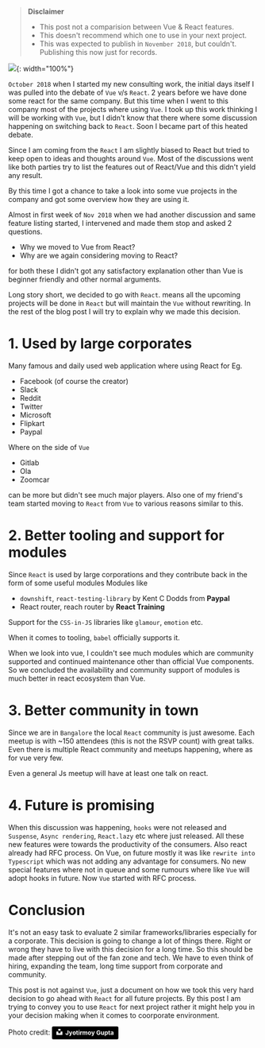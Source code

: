 <!--


---
 'Vue v/s React'
excerpt: 'Some details on the debate we had on choosing React or Vue'
date: 2019-04-18 00:05:00 IST
updated: 2019-04-18 00:05:00 IST
categories: opinion
tags: react, vue
image: https://s3.ap-south-1.amazonaws.com/revathskumar-blog-images/2019/react-vue/jyotirmoy-gupta-527306-unsplash-850.jpg
---

-->
<!DOCTYPE html>
<html>

<head>
  <title>basic-git-workflow</title>
  <meta charset="utf-8">
  <meta name="viewport" content="width=device-width, initial-scale=1.0">


  <link rel="stylesheet" href="./css/bootstrap.css">
  <link rel="stylesheet" href="./css/bootstrap.grid.css">
  <link rel="stylesheet" href="./css/bootstrap.min.css">
  <link rel="stylesheet" href="./css/bootstrap-reboot.min.css">
  <link rel="stylesheet" href="./css/bootstrap.css.map">
  <link rel="stylesheet" href="./css/blog-home.css">
  <link rel="stylesheet" href="./css/prism.css">
  <script async defer src="./css/prism.js"></script>
</head>
<!--------------------------------------------------------------------------------------------------->
<!--------------------------------------------------------------------------------------------------->
<!--------------------------------------------------------------------------------------------------->
<!--------------------------------------------------------------------------------------------------->
<!--------------------------------------------------------------------------------------------------->




<body>

> **Disclaimer**   
> * This post not a comparision between Vue & React features.  
> * This doesn't recommend which one to use in your next project.  
> * This was expected to publish in `November 2018`, but couldn't. Publishing this now just for records.

![](https://s3.ap-south-1.amazonaws.com/revathskumar-blog-images/2019/react-vue/jyotirmoy-gupta-527306-unsplash-850.jpg){: width="100%"}

`October 2018` when I started my new consulting work, the initial days itself I was pulled into the debate of `Vue` v/s `React`.
2 years before we have done some react for the same company. 
But this time when I went to this company most of the projects where using `Vue`. I took up this work thinking I will be working with `Vue`,
but I didn't know that there where some discussion happening on switching back to `React`. Soon I became part of this heated debate.

Since I am coming from the `React` I am slightly biased to React but tried to keep open to ideas and thoughts around `Vue`.
Most of the discussions went like both parties try to list the features out of React/Vue and this didn't yield any result.

By this time I got a chance to take a look into some vue projects in the company and got some overview how they are using it.

Almost in first week of `Nov 2018` when we had another discussion and same feature listing started, I intervened and made them stop
and asked 2 questions.

* Why we moved to Vue from React?
* Why are we again considering moving to React?

for both these I didn't got any satisfactory explanation other than Vue is beginner friendly and other normal arguments.

Long story short, we decided to go with `React`. means all the upcoming projects will be done in `React` but will maintain the `Vue` without rewriting.
In the rest of the blog post I will try to explain why we made this decision.

# <a class="anchor" name="usage" href="#usage"><i class="anchor-icon"></i></a>1. Used by large corporates

Many famous and daily used web application where using React
for Eg.

* Facebook (of course the creator)
* Slack
* Reddit
* Twitter
* Microsoft
* Flipkart
* Paypal

Where on the side of `Vue`

* Gitlab
* Ola
* Zoomcar

can be more but didn't see much major players.
Also one of my friend's team started moving to `React` from `Vue` to various reasons similar to this.

# <a class="anchor" name="modules" href="#modules"><i class="anchor-icon"></i></a>2. Better tooling and support for modules

Since `React` is used by large corporations and they contribute back in the form of some useful modules
Modules like

* `downshift`, `react-testing-library` by Kent C Dodds from **Paypal**
* React router, reach router by **React Training**

Support for the `CSS-in-JS` libraries like `glamour`, `emotion` etc.

When it comes to tooling, `babel` officially supports it.

When we look into vue, I couldn't see much modules which are community supported and continued maintenance other than official Vue components.
So we concluded the availability and community support of modules is much better in react ecosystem than Vue.


# <a class="anchor" name="community" href="#community"><i class="anchor-icon"></i></a>3. Better community in town

Since we are in `Bangalore` the local `React` community is just awesome. Each meetup is with ~150 attendees (this is not the RSVP count) with great talks.
Even there is multiple React community and meetups happening, where as for vue very few.

Even a general Js meetup will have at least one talk on react.

# <a class="anchor" name="future" href="#future"><i class="anchor-icon"></i></a>4. Future is promising

When this discussion was happening, `hooks` were not released and `Suspense`, `Async rendering`, `React.lazy` etc where just released. All these new features were towards the productivity of the consumers. Also react already had RFC process.
On Vue, on future mostly it was like `rewrite into Typescript` which was not adding any advantage for consumers. No new special features where not in queue and some rumours where like `Vue` will adopt hooks in future. Now `Vue` started with RFC process.

# <a class="anchor" name="Conclusion" href="#Conclusion"><i class="anchor-icon"></i></a>Conclusion

It's not an easy task to evaluate 2 similar frameworks/libraries especially for a corporate. This decision is going to change a lot of things there.
Right or wrong they have to live with this decision for a long time. So this should be made after stepping out of the fan zone and tech.
We have to even think of hiring, expanding the team, long time support from corporate and community.

This post is not against `Vue`, just a document on how we took this very hard decision to go ahead with `React` for all future projects.
By this post I am trying to convey you to use `React` for next project rather it might help you in your decision making when it comes to coorporate environment.

Photo credit: <a style="background-color:black;color:white;text-decoration:none;padding:4px 6px;font-family:-apple-system, BlinkMacSystemFont, &quot;San Francisco&quot;, &quot;Helvetica Neue&quot;, Helvetica, Ubuntu, Roboto, Noto, &quot;Segoe UI&quot;, Arial, sans-serif;font-size:12px;font-weight:bold;line-height:1.2;display:inline-block;border-radius:3px" href="https://unsplash.com/@jyotirmoy?utm_medium=referral&amp;utm_campaign=photographer-credit&amp;utm_content=creditBadge" target="_blank" rel="noopener noreferrer" title="Download free do whatever you want high-resolution photos from Jyotirmoy Gupta"><span style="display:inline-block;padding:2px 3px"><svg xmlns="http://www.w3.org/2000/svg" style="height:12px;width:auto;position:relative;vertical-align:middle;top:-2px;fill:white" viewBox="0 0 32 32"><title>unsplash-logo</title><path d="M10 9V0h12v9H10zm12 5h10v18H0V14h10v9h12v-9z"></path></svg></span><span style="display:inline-block;padding:2px 3px">Jyotirmoy Gupta</span></a>
